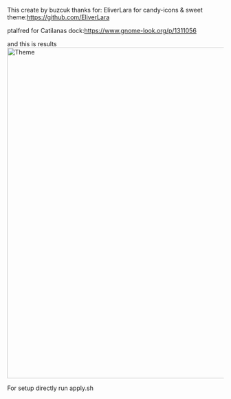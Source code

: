 This create by buzcuk thanks for:
EliverLara for candy-icons & sweet theme:https://github.com/EliverLara

ptalfred for Catilanas dock:https://www.gnome-look.org/p/1311056

and this is results
<img width="1366" height="768" alt="Theme" src="https://github.com/user-attachments/assets/5051d84c-63f1-483b-804d-c4ce813246f4" />

For setup directly run apply.sh
